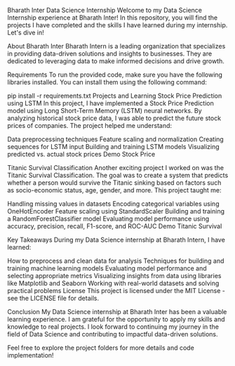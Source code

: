 Bharath Inter Data Science Internship
Welcome to my Data Science Internship experience at Bharath Inter! In this repository, you will find the projects I have completed and the skills I have learned during my internship. Let's dive in!

About Bharath Inter
Bharath Intern is a leading organization that specializes in providing data-driven solutions and insights to businesses. They are dedicated to leveraging data to make informed decisions and drive growth.

Requirements
To run the provided code, make sure you have the following libraries installed. You can install them using the following command:

pip install -r requirements.txt
Projects and Learning
Stock Price Prediction using LSTM
In this project, I have implemented a Stock Price Prediction model using Long Short-Term Memory (LSTM) neural networks. By analyzing historical stock price data, I was able to predict the future stock prices of companies. The project helped me understand:

Data preprocessing techniques
Feature scaling and normalization
Creating sequences for LSTM input
Building and training LSTM models
Visualizing predicted vs. actual stock prices
Demo
Stock Price

Titanic Survival Classification
Another exciting project I worked on was the Titanic Survival Classification. The goal was to create a system that predicts whether a person would survive the Titanic sinking based on factors such as socio-economic status, age, gender, and more. This project taught me:

Handling missing values in datasets
Encoding categorical variables using OneHotEncoder
Feature scaling using StandardScaler
Building and training a RandomForestClassifier model
Evaluating model performance using accuracy, precision, recall, F1-score, and ROC-AUC
Demo
Titanic Survival

Key Takeaways
During my Data Science internship at Bharath Intern, I have learned:

How to preprocess and clean data for analysis
Techniques for building and training machine learning models
Evaluating model performance and selecting appropriate metrics
Visualizing insights from data using libraries like Matplotlib and Seaborn
Working with real-world datasets and solving practical problems
License
This project is licensed under the MIT License - see the LICENSE file for details.

Conclusion
My Data Science internship at Bharath Inter has been a valuable learning experience. I am grateful for the opportunity to apply my skills and knowledge to real projects. I look forward to continuing my journey in the field of Data Science and contributing to impactful data-driven solutions.

Feel free to explore the project folders for more details and code implementation!
